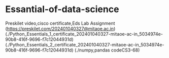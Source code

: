 # Essantial-of-data-science
Preskilet video,cisco certificate,Eds Lab Assignment
(https://preskilet.com/202401040327@mitaoe.ac.in)
(./Python_Essentials_1_certificate_202401040327-mitaoe-ac-in_5034974e-90b8-416f-9696-f7c12044931d)
(./Python_Essentials_2_certificate_202401040327-mitaoe-ac-in_5034974e-90b8-416f-9696-f7c12044931d)
(./numpy,pandas codeCS3-68)

